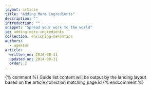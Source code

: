 ```yaml
---
layout: article
title: "Adding More Ingredients"
description: ""
introduction: ""
snippet: "Spread your work to the world"
id: adding-more-ingredients
collection: enriching-semantics
authors:
  - agektmr
article:
  written_on: 2014-08-31
  updated_on: 2014-08-31
  order: 2
---
```


{% comment %}
Guide list content will be output by the landing layout based on the article collection matching page.id
{% endcomment %}
